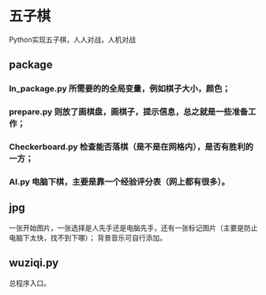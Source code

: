 # 五子棋
Python实现五子棋，人人对战，人机对战
## package
### In_package.py 所需要的的全局变量，例如棋子大小，颜色；
### prepare.py 则放了画棋盘，画棋子，提示信息，总之就是一些准备工作；
### Checkerboard.py 检查能否落棋（是不是在网格内），是否有胜利的一方；
### AI.py 电脑下棋，主要是靠一个经验评分表（网上都有很多）。
## jpg
一张开始图片，一张选择是人先手还是电脑先手，还有一张标记图片（主要是防止电脑下太快，找不到下哪）；
背景音乐可自行添加。
## wuziqi.py
总程序入口。
